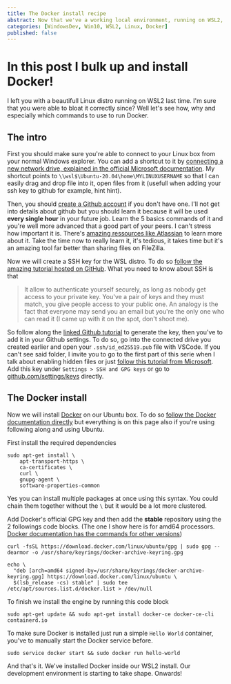 ```yaml
---
title: The Docker install recipe
abstract: Now that we've a working local environment, running on WSL2, let's install Docker in it!
categories: [WindowsDev, Win10, WSL2, Linux, Docker]
published: false
---
```

# In this post I bulk up and install Docker!

I left you with a beautifull Linux distro running on WSL2 last time. I'm sure that you were able to bloat it correctly since?
Well let's see how, why and especially which commands to use to run Docker.

## The intro

First you should make sure you're able to connect to your Linux box from your normal Windows explorer. You can add a shortcut to it by [connecting a new network drive, explained in the official Microsoft documentation](https://support.microsoft.com/en-us/windows/map-a-network-drive-in-windows-10-29ce55d1-34e3-a7e2-4801-131475f9557d). My shortcut points to `\\wsl$\Ubuntu-20.04\home\MYLINUXUSERNAME` so that I can easily drag and drop file into it, open files from it (usefull when adding your ssh key to github for example, hint hint).

Then, you should [create a Github account](https://github.com/join?ref_cta=Sign+up&ref_loc=header+logged+out&ref_page=%2F&source=header-home) if you don't have one. I'll not get into details about github but you should learn it because it will be used **every single hour** in your future job. Learn the 5 basics commands of it and you're well more advanced that a good part of your peers. I can't stress how important it is. There's [amazing ressources like Atlassian](https://www.atlassian.com/git) to learn more about it. Take the time now to really learn it, it's tedious, it takes time but it's an amazing tool far better than sharing files on FileZilla.

Now we will create a SSH key for the WSL distro. To do so [follow the amazing tutorial hosted on GitHub](https://docs.github.com/en/github/authenticating-to-github/connecting-to-github-with-ssh/adding-a-new-ssh-key-to-your-github-account). What you need to know about SSH is that  
> It allow to authenticate yourself securely, as long as nobody get access to your private key. You've a pair of keys and they must match, you give people access to your public one. An analogy is the fact that everyone may send you an email but you're the only one who can read it (I came up with it on the spot, don't shoot me).

So follow along the [linked Github tutorial](https://docs.github.com/en/github/authenticating-to-github/connecting-to-github-with-ssh/adding-a-new-ssh-key-to-your-github-account) to generate the key, then you've to add it in your Github settings. To do so, go into the connected drive you created earlier and open your `.ssh/id_ed25519.pub` file with VSCode. If you can't see said folder, I invite you to go to the first part of this serie when I talk about enabling hidden files or just [follow this tutorial from Microsoft](https://support.microsoft.com/en-us/windows/view-hidden-files-and-folders-in-windows-10-97fbc472-c603-9d90-91d0-1166d1d9f4b5#:~:text=Open%20File%20Explorer%20from%20the,folders%2C%20and%20drives%20and%20OK.).  
Add this key under `Settings > SSH and GPG keys` or go to [github.com/settings/keys](github.com/settings/keys) directly.

## The Docker install

Now we will install [Docker](https://www.docker.com/) on our Ubuntu box. To do so [follow the Docker documentation directly](https://docs.docker.com/engine/install/ubuntu/) but everything is on this page also if you're using following along and using Ubuntu.

First install the required dependencies  
```dos
sudo apt-get install \
    apt-transport-https \
    ca-certificates \
    curl \
    gnupg-agent \
    software-properties-common
```
Yes you can install multiple packages at once using this syntax. You could chain them together without the `\` but it would be a lot more clustered.

Add Docker's official GPG key and then add the **stable** repository using the 2 followings code blocks. (The one I show here is for amd64 processors. [Docker documentation has the commands for other versions](https://docs.docker.com/engine/install/ubuntu/#install-using-the-repository))
```dos
curl -fsSL https://download.docker.com/linux/ubuntu/gpg | sudo gpg --dearmor -o /usr/share/keyrings/docker-archive-keyring.gpg
```
```dos
echo \
  "deb [arch=amd64 signed-by=/usr/share/keyrings/docker-archive-keyring.gpg] https://download.docker.com/linux/ubuntu \
  $(lsb_release -cs) stable" | sudo tee /etc/apt/sources.list.d/docker.list > /dev/null
```

To finish we install the engine by running this code block
```dos
sudo apt-get update && sudo apt-get install docker-ce docker-ce-cli containerd.io
```
To make sure Docker is installed just run a simple `Hello World` container, you've to manually start the Docker service before.
```dos
sudo service docker start && sudo docker run hello-world
```

And that's it. We've installed Docker inside our WSL2 install. Our development environment is starting to take shape. Onwards!